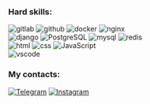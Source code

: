 ### Hard skills:
![gitlab](https://img.shields.io/badge/-gitlab-090909?style=for-the-badge&logo=gitlab&logoColor=E9D54D)
![github](https://img.shields.io/badge/-github-090909?style=for-the-badge&logo=github&logoColor=white)
![docker](https://img.shields.io/badge/-docker-090909?style=for-the-badge&logo=docker&logoColor=blue)
![nginx](https://img.shields.io/badge/-nginx-090909?style=for-the-badge&logo=nginx&logoColor=green)
<br>
![django](https://img.shields.io/badge/-django-090909?style=for-the-badge&logo=django&logoColor=green)
![PostgreSQL](https://img.shields.io/badge/-PostgreSQL-090909?style=for-the-badge&logo=postgresql&logoColor=blue)
![mysql](https://img.shields.io/badge/-mysql-090909?style=for-the-badge&logo=mysql&logoColor=blue)
![redis](https://img.shields.io/badge/-redis-090909?style=for-the-badge&logo=redis&logoColor=red)
<br>
![html](https://img.shields.io/badge/-html-090909?style=for-the-badge&logo=html&logoColor=white)
![css](https://img.shields.io/badge/-css-090909?style=for-the-badge&logo=css&logoColor=white)
![JavaScript](https://img.shields.io/badge/-JavaScript-090909?style=for-the-badge&logo=JavaScript&logoColor=E9D54D)
<br>
![vscode](https://img.shields.io/badge/-vscode-090909?style=for-the-badge&logo=visualstudiocode&logoColor=blue)

### My contacts:
[![Telegram](https://img.shields.io/badge/-Telegram-090909?style=for-the-badge&logo=telegram&logoColor=27A0D9)](https://t.me/vpotd)
[![Instagram](https://img.shields.io/badge/-Instagram-090909?style=for-the-badge&logo=instagram&logoColor=B4068E)](https://www.instagram.com/vpotd)
